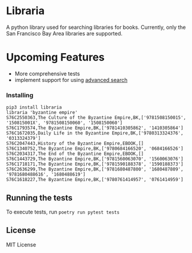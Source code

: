 # Libraria

A python library used for searching libraries for books. Currently, only the San Francisco
Bay Area libraries are supported.

# Upcoming Features

- More comprehensive tests
- implement support for using [advanced search]("https://smplibrary.bibliocommons.com/search")

### Installing

```
pip3 install libraria
libraria 'byzantine empire'
S76C2550363,The Culture of the Byzantine Empire,BK,['9781508150015', '150815001X', '9781508150060', '1508150060']
S76C1793574,The Byzantine Empire,BK,['9781410305862', '1410305864']
S76C1672035,Daily Life in the Byzantine Empire,BK,['9780313324376', '0313324379']
S76C2047443,History of the Byzantine Empire,EBOOK,[]
S76C1340752,The Byzantine Empire,BK,['9780684166520', '0684166526']
S76C2034317,The End of the Byzantine Empire,EBOOK,[]
S76C1443729,The Byzantine Empire,BK,['9781560063070', '1560063076']
S76C1718171,The Byzantine Empire,BK,['9781590188378', '1590188373']
S76C2636299,The Byzantine Empire,BK,['9781680487800', '1680487809', '9781680488616', '1680488619']
S76C1618227,The Byzantine Empire,BK,['9780761414957', '0761414959']
```


## Running the tests

To execute tests, run `poetry run pytest tests`

## License

MIT License
